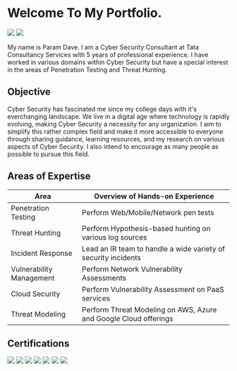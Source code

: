 # Welcome To My Portfolio.
<a href="https://www.linkedin.com/in/param-dave-807334135"><img src="https://img.shields.io/badge/-LinkedIn-0072b1?&style=for-the-badge&logo=linkedin&logoColor=white" /></a>
<a href="https://pkd5085.medium.com"><img src="https://img.shields.io/badge/-Medium-000000?&style=for-the-badge&logo=medium&logoColor=white" /></a>

My name is Param Dave. I am a Cyber Security Consultant at Tata Consultancy Services with 5 years of professional experience. I have worked in various domains within Cyber Security but have a special interest in the areas of Penetration Testing and Threat Hunting.

## Objective
Cyber Security has fascinated me since my college days with it's everchanging landscape. We live in a digital age where technology is rapidly evolving, making Cyber Security a necessity for any organization. I aim to simplify this rather complex field and make it more accessible to everyone through sharing guidance, learning resources, and my research on various aspects of Cyber Security. I also intend to encourage as many people as possible to pursue this field.

## Areas of Expertise
| Area                                 | Overview of Hands-on Experience                               |
| -------------------------------------|---------------------------------------------------------------|
| Penetration Testing                  | Perform Web/Mobile/Network pen tests                          |
| Threat Hunting                       | Perform Hypothesis-based hunting on various log sources       |
| Incident Response                    | Lead an IR team to handle a wide variety of security incidents|
| Vulnerability Management             | Perform Network Vulnerability Assessments                     |
| Cloud Security                       | Perform Vulnerability Assessment on PaaS services             |
| Threat Modeling                      | Perform Threat Modeling on AWS, Azure and Google Cloud offerings    |

## Certifications
<div>
<img src="https://img.shields.io/badge/-CySA%2B-33C7FF?&style=for-the-badge&logo=CompTIA&logoColor=white" />
<img src="https://img.shields.io/badge/-PenTest%2B-FF7A33?&style=for-the-badge&logo=CompTIA&logoColor=white" />
<img src="https://img.shields.io/badge/-CNSP-3380FF?&style=for-the-badge&logo=CompTIA&logoColor=white" />
<img src="https://img.shields.io/badge/-CSAP-33ECFF?&style=for-the-badge&logo=CompTIA&logoColor=white" />
<img src="https://img.shields.io/badge/-CNVP-FFF033?&style=for-the-badge&logo=CompTIA&logoColor=white" />
<img src="https://img.shields.io/badge/-Security+%2B-08CD3A?&style=for-the-badge&logo=CompTIA&logoColor=white" />
<img src="https://img.shields.io/badge/-Azure%20Fundamentals-0078D4?&style=for-the-badge&logo=Microsoft&logoColor=white" />
</div>
